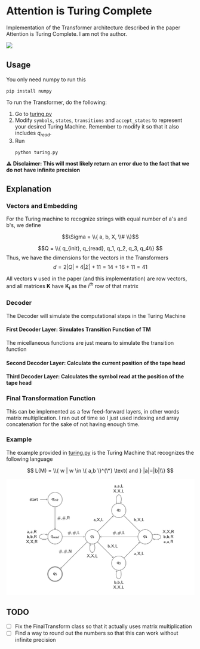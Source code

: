 # Attention is Turing Complete

Implementation of the Transformer architecture described in the paper Attention is Turing Complete. I am not the author.

<a href='https://arxiv.org/pdf/1901.03429'><img src='https://img.shields.io/badge/Paper-Arxiv-red'></a>

## Usage

You only need numpy to run this

```
pip install numpy
```

To run the Transformer, do the following:

1. Go to [turing.py](turing.py)
2. Modify `symbols`, `states`, `transitions` and `accept_states` to represent your desired Turing Machine. Remember to modify it so that it also includes $q_{read}$.
3. Run
   ```bash
   python turing.py
   ```

:warning: **Disclaimer: This will most likely return an error due to the fact that we do not have infinite precision**

## Explanation

### Vectors and Embedding

For the Turing machine to recognize strings with equal number of a's and b's, we define

$$\Sigma = \\{ a, b, X, \\# \\}$$

$$Q = \\{ q_{init}, q_{read}, q_1, q_2, q_3, q_4\\} $$
Thus, we have the dimensions for the vectors in the Transformers
$$ d = 2|Q| + 4|\Sigma| + 11 = 14 + 16 + 11 = 41 $$

All vectors $\mathbf{v}$ used in the paper (and this implementation) are row vectors, and all matrices $\mathbf{K}$ have $\mathbf{K_i}$ as the $i^{th}$ row of that matrix

### Decoder

The Decoder will simulate the computational steps in the Turing Machine

#### First Decoder Layer: Simulates Transition Function of TM

The micellaneous functions are just means to simulate the transition function

#### Second Decoder Layer: Calculate the current position of the tape head

#### Third Decoder Layer: Calculates the symbol read at the position of the tape head

### Final Transformation Function

This can be implemented as a few feed-forward layers, in other words matrix multiplication. I ran out of time so I just used indexing and array concatenation for the sake of not having enough time.

### Example

The example provided in [turing.py](turing.py) is the Turing Machine that recognizes the following language

$$ L(M) = \\{ w | w \in \{ a,b \}^{\*} \text{ and } |a|=|b|\\} $$

![Turing machine](turing.png)

## TODO

- [ ] Fix the FinalTransform class so that it actually uses matrix multiplication
- [ ] Find a way to round out the numbers so that this can work without infinite precision
